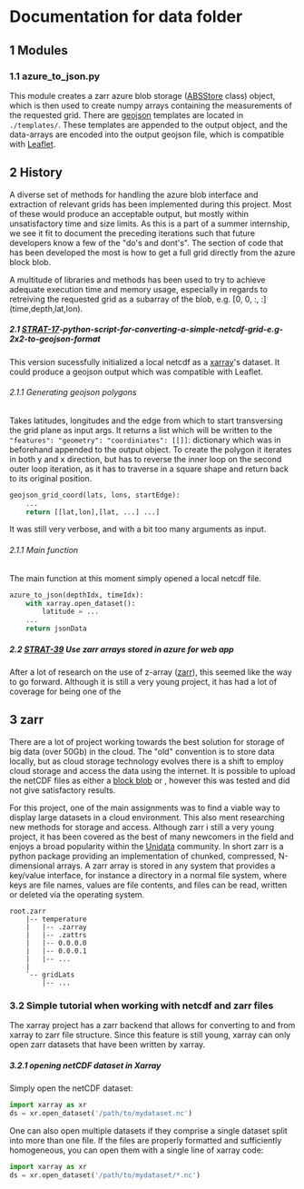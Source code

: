 # Documentation for data folder

## 1 Modules
### 1.1 azure_to_json.py
This module creates a zarr azure blob storage ([ABSStore](https://zarr.readthedocs.io/en/stable/api/storage.html#zarr.storage.ABSStore) class) object, which is then used to create numpy arrays containing the measurements of the requested grid. There are [geojson](https://geojson.org/) templates are located in ```./templates/```. These templates are appended to the output object, and the data-arrays are encoded into the output geojson file, which is compatible with [Leaflet](https://leafletjs.com/).

## 2 History
A diverse set of methods for handling the azure blob interface and extraction of relevant grids has been implemented during this project. Most of these would produce an acceptable output, but mostly within unsatisfactory time and size limits. As this is a part of a summer internship, we see it fit to document the preceding iterations such that future developers know a few of the "do's and dont's". The section of code that has been developed the most is how to get a full grid directly from the azure block blob.

A multitude of libraries and methods has been used to try to achieve adequate execution time and memory usage, especially in regards to retreiving the requested grid as a subarray of the blob, e.g. [0, 0, :, :] (time,depth,lat,lon). 

##### 2.1 [STRAT-17](https://jira.code.sintef.no/browse/STRAT-17)-python-script-for-converting-a-simple-netcdf-grid-e.g-2x2-to-geojson-format
This version sucessfully initialized a local netcdf as a [xarray](http://xarray.pydata.org/)'s dataset. It could produce a geojson output which was compatible with Leaflet.
###### 2.1.1 Generating geojson polygons
Takes latitudes, longitudes and the edge from which to start transversing the grid plane as input args. It returns a list which will be written to the ```"features": "geometry": "coordiniates": [[]]```:  dictionary which was in beforehand appended to the output object. To create the polygon it iterates in both y and x direction, but has to reverse the inner loop on the second outer loop iteration, as it has to traverse in a square shape and return back to its original position.
```python
geojson_grid_coord(lats, lons, startEdge):
    ...
    return [[lat,lon],[lat, ...] ...]
```
It was still very verbose, and with a bit too many arguments as input.
###### 2.1.1 Main function
The main function at this moment simply opened a local netcdf file.
```python
azure_to_json(depthIdx, timeIdx):
    with xarray.open_dataset():
        latitude = ...
    ...
    return jsonData
```
##### 2.2 [STRAT-39](https://jira.code.sintef.no/browse/STRAT-39) Use zarr arrays stored in azure for web app
After a lot of research on the use of z-array ([zarr](https://zarr.readthedocs.io/en/stable/)), this seemed like the way to go forward. Although it is still a very young project, it has had a lot of coverage for being one of the 

## 3 zarr
There are a lot of project working towards the best solution for storage of big data (over 50Gb) in the cloud. The "old" convention is to store data locally, but as cloud storage technology evolves there is a shift to employ cloud storage and access the data using the internet. It is possible to upload the netCDF files as either a [block blob](https://docs.microsoft.com/en-us/rest/api/storageservices/understanding-block-blobs--append-blobs--and-page-blobs) or , however this was tested and did not give satisfactory results.

For this project, one of the main assignments was to find a viable way to display large datasets in a cloud environment. This also ment researching new methods for storage and access. Although zarr i still a very young project, it has been covered as the best of many newcomers in the field and enjoys a broad popularity within the [Unidata](https://www.unidata.ucar.edu/blogs/news/entry/netcdf-and-native-cloud-storage) community. In  short zarr is a python package providing an implementation of chunked, compressed, N-dimensional arrays. A zarr array is stored in any system that provides a key/value interface, for instance a directory in a normal file system, where keys are file names, values are file contents, and files can be read, written or deleted via the operating system.

```
root.zarr
    |-- temperature
    |   |-- .zarray
    |   |-- .zattrs
    |   |-- 0.0.0.0
    |   |-- 0.0.0.1
    |   |-- ...
    |
    `-- gridLats
        |-- ...
```
### 3.2 Simple tutorial when working with netcdf and zarr files
The xarray project has a zarr backend that allows for converting to and from xarray to zarr file structure. Since this feature is still young, xarray can only open zarr datasets that have been written by xarray.
##### 3.2.1 opening netCDF dataset in Xarray
Simply open the netCDF dataset:
```python
import xarray as xr
ds = xr.open_dataset('/path/to/mydataset.nc')
```
One can also open multiple datasets if they comprise a single dataset split into more than one file. If the files are properly formatted and sufficiently homogeneous, you can open them with a single line of xarray code:
```python
import xarray as xr
ds = xr.open_dataset('/path/to/mydataset/*.nc')